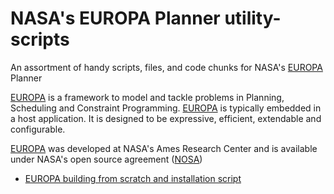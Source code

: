 # NASA's EUROPA Planner utility-scripts
An assortment of handy scripts, files, and code chunks for NASA's [EUROPA](https://github.com/nasa/europa/) Planner

[EUROPA](https://github.com/nasa/europa/) is a framework to model and tackle problems in Planning, Scheduling and Constraint Programming. [EUROPA](https://github.com/nasa/europa/) is typically embedded in a host application. It is designed to be expressive, efficient, extendable and configurable. 

[EUROPA](https://github.com/nasa/europa/) was developed at NASA's Ames Research Center and is available under NASA's open source agreement ([NOSA](https://ti.arc.nasa.gov/opensource/nosa))

- [EUROPA building from scratch and installation script](./from_scratch_build_and_install.sh)
